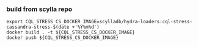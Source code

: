 ### build from scylla repo
```
export CQL_STRESS_CS_DOCKER_IMAGE=scylladb/hydra-loaders:cql-stress-cassandra-stress-$(date +'%Y%m%d')
docker build . -t ${CQL_STRESS_CS_DOCKER_IMAGE}
docker push ${CQL_STRESS_CS_DOCKER_IMAGE}
```
